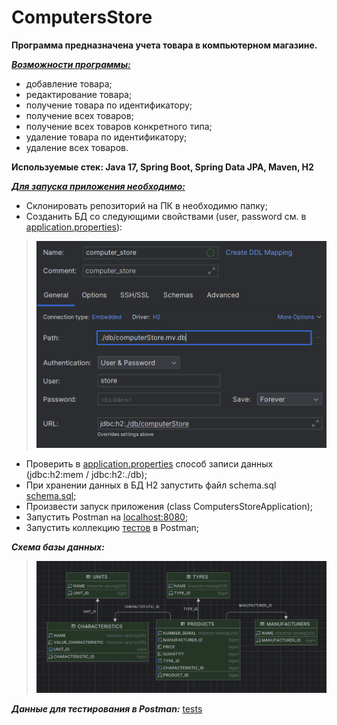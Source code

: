 # ComputersStore
**Программа предназначена учета товара в компьютерном магазине.**

<u>***Возможности программы:***</u>
- добавление товара;
- редактирование товара;
- получение товара по идентификатору;
- получение всех товаров;
- получение всех товаров конкретного типа;
- удаление товара по идентификатору;
- удаление всех товаров.

**Используемые стек: Java 17, Spring Boot, Spring Data JPA, Maven, H2**

<u>***Для запуска приложения необходимо:***</u>
- Склонировать репозиторий на ПК в необходимю папку;
- Созданить БД со следующими свойствами 
(user, password см. в [application.properties](https://github.com/mikhailovPI/ComputersStore/blob/main/ComputersStore/src/main/resources/application.properties)): 

>![properties.png](ComputersStore/info/properties.png)

- Проверить в [application.properties](https://github.com/mikhailovPI/ComputersStore/blob/main/ComputersStore/src/main/resources/application.properties) 
способ записи данных (jdbc:h2:mem / jdbc:h2:./db);
- При хранении данных в БД Н2 запустить файл schema.sql
  [schema.sql](https://github.com/mikhailovPI/ComputersStore/blob/main/ComputersStore/src/main/resources/schema.sql);
- Произвести запуск приложения (class ComputersStoreApplication);
- Запустить Postman на [localhost:8080](http://localhost:8080);
- Запустить коллекцию [тестов](https://github.com/mikhailovPI/ComputersStore/blob/main/ComputersStore/info/ComputerStore.postman_collection.json) в Postman;



***Схема базы данных:***
>![db.png](ComputersStore/info/db.png)

***Данные для тестирования в Postman:***
[tests](https://github.com/mikhailovPI/ComputersStore/blob/main/ComputersStore/info/ComputerStore.postman_collection.json)

